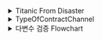 <details>
<summary>Titanic From Disaster</summary>

#### DDA (기술통계분석)
| Variable | Definition | 분석가 의견 |
| --- | --- | --- |
| PassengerId | 승객 고유 식별 번호| 수치형-이산형, 레코드 개수와 동일하기 때문에 분석에는 적당하지 않음 |
| survived | 생존여부( 0 = No, 1 = Yes ) | 범주형-명목형, 죽거나 살거나 두가지로 분류됨 |
| Pclass | 선실 등급 ( 1 = 1st, 2 = 2nd, 3 = 3rd) | 범주형-순서형, 티켓이 3개의 등급으로 분류됨 |
| Name | 승객 이름 | 범주형-명목형, 확인 결과 승객이 고유한 이름을 가지고 있음 |
| Sex | 승객 성별 | 범주형-명목형, 확인 결과 male/female 두가지로 분류됨 |
| Age | 승객 나이 | 수치형-이산형 |
| Sibsp | 함께 탑승한 형제, 자매, 배우자의 수 | 수치형-이산형, 타이타닉에 동승한 형제/자매/배우자를 합친수로 각각 다른 값이 존재 |
| Parch | 함께 탑승한 부모, 자녀의 수 | 수치형-이산형, 타이타닉에 동승한 부모님과 자녀를 합친수로 각각 다른 값이 존재 |
| Ticket | 티켓 번호 | 범주형-명목형, 탑승객마다 다른 티켓 번호를 가지고 있음 |
| Fare | 지불한 운임 비용 | 수치형-이산형 |
| Cabin | 선실 번호 | 범주형-명목형 |
| Embarked | 탑승한 항구(C = Cherbourg, Q = Queenstown, S = Southampton) | 범주형-명목형 |

</details>

<details>
<summary>TypeOfContractChannel</summary>

#### DDA (기술통계분석)
| Variable | Definition | Key | 분석가 의견 |
| --- | --- | --- | --- |
| id | 아이디 | | 수치형-이산형, 레코드 개수와 동일하기 때문에 분석에는 적당하지 않음 |
| type_of_contract | 계약방식 | 렌탈, 멤버십 | 범주형-명목형, 2개의 카테고리로 분류되어 순서나 계량적 의마가 없음 |
| type_of_contract2 | 계약종류 | Promotion, Normal, TAS, ... | 범주형-명목형, 데이터 간 순서나 계량적 의미 없음 |
| channel | 채널 | 서비스 방문, 홈쇼핑/방송, 렌탈 재계약... | 범주형-명목형, 20개의 카테고리로 나누어지고 순서나 계량적 의미가 없음 |
| datetime | 계약 날짜 | | 범주형-순서형, 계약 날짜는 날짜 간에 순서는 있지만 날짜 간의 간격이 일정하지 않고 동일하지 않음 |
| Term | 계약 기간 | 60, 36, 12, 39 | 범주형-명목형, 4개의 카테고리로 분류됨 |
| payment_type | 결제방식 | CMS, 카드이체, 무통장, ... | 범주형-명목형, 5개의 카테고리로 순서 상관없이 나누어짐 |
| product | 제품 | K1, K2, K3, K4, ... | 범주형-명목형, 순서 상관없는 6개의 제품 카테고리로 분류됨 |
| amount | 제품 가격 | | 수치형-이산형, 정수 값을 가지고 있으며 제품마다 각기 다른 가격을 가지고 있음 |
| state | 상태 | 계약확정, 해약확정, 기간만료, ... | 범주형-명목형, 4개의 카테고리로 분류됨 |
| overdue_count | 연체횟수 | | 수치형-이산형, 연속적인 값 중 하나의 정수값으로 표현됨 |
| overdue | 연체 | 있음, 없음 | 범주형-명목형, 2개의 카테고리로 분류. 대부분 없음에 해당되어 분석에는 적당하지 않음 |
| credit rating | 신용등급 | 1, 2, 5, 8, ... | 범주형-순서형, 신용등급은 일정 범위 내에서 순서대로 구분됨 |
| bank | 은행 | 새마을금고, 현대카드, 우리은행, ... | 범주형-명목형 |
| cancellation | 취소 | 정상, 해약 | 범주형-명목형, 정상 혹은 해약 2개의 범주로 분류됨 |
| age | 나이 | | 수치형-연속형, 나이는 연속적인 숫자로 표현되며 정수 또는 소수점 형태로도 표현이 가능함 |
| Mileage | 마일리지 | | 수치형-이산형, amount에 따라 마일리지가 달라짐 |

</details>

<details>
<summary>다변수 검증 Flowchart</summary>

### ■ 다변수 검증 FlowChart
![image](./images/HyeIn.drawio.png)

</details>
